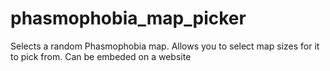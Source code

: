 # phasmophobia_map_picker
 Selects a random Phasmophobia map. Allows you to select map sizes for it to pick from. Can be embeded on a website
